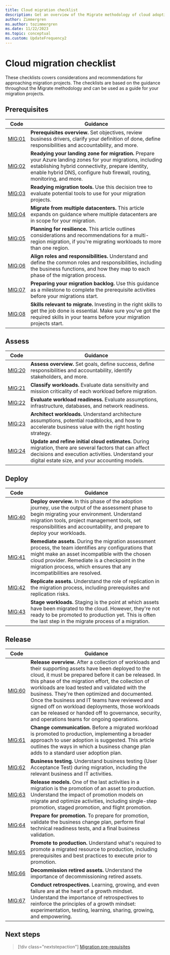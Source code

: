 ```yaml
---
title: Cloud migration checklist
description: Get an overview of the Migrate methodology of cloud adoption and the decisions that you need to make for successful migration projects.
author: Zimmergren
ms.author: tozimmergren
ms.date: 11/22/2023
ms.topic: conceptual
ms.custom: UpdateFrequency2
---
```


# Cloud migration checklist

These checklists covers considerations and recommendations for approaching migration projects. The checklists are based on the guidance throughout the Migrate methodology and can be used as a guide for your migration projects.

## Prerequisites

| Code | Guidance |
|---|---|
| [MIG:01](./prerequisites/index.md) | **Prerequisites overview.** Set objectives, review business drivers, clarify your definition of done, define responsibilities and accountability, and more. |
| [MIG:02](./prerequisites/ready-alz.md) | **Readying your landing zone for migration.** Prepare your Azure landing zones for your migrations, including establishing hybrid connectivity, prepare identity, enable hybrid DNS, configure hub firewall, routing, monitoring, and more. |
| [MIG:03](./prerequisites/readying-migration-tools.md) | **Readying migration tools.** Use this decision tree to evaluate potential tools to use for your migration projects. |
| [MIG:04](./prerequisites/migrate-from-multiple-datacenters.md) | **Migrate from multiple datacenters.** This article expands on guidance where multiple datacenters are in scope for your migration. |
| [MIG:05](./prerequisites/planning-for-resilience.md) | **Planning for resilience.** This article outlines considerations and recommendations for a multi-region migration, if you're migrating workloads to more than one region. |
| [MIG:06](./prerequisites/roles-and-responsibilities.md) | **Align roles and responsibilities.** Understand and define the common roles and responsibilities, including the business functions, and how they map to each phase of the migration process. |
| [MIG:07](./prerequisites/preparing-migration-backlog.md) | **Preparing your migration backlog.** Use this guidance as a milestone to complete the prerequisite activities before your migrations start. |
| [MIG:08](./prerequisites/suggested-skills.md) | **Skills relevant to migrate.** Investing in the right skills to get the job done is essential. Make sure you've got the required skills in your teams before your migration projects start. |

## Assess

| Code | Guidance |
|---|---|
| [MIG:20](./assess/index.md) | **Assess overview.** Set goals, define success, define responsibilities and accountability, identify stakeholders, and more. |
| [MIG:21](./assess/classify.md) | **Classify workloads.** Evaluate data sensitivity and mission criticality of each workload before migration. |
| [MIG:22](./assess/evaluate.md) | **Evaluate workload readiness.** Evaluate assumptions, infrastructure, databases, and network readiness. |
| [MIG:23](./assess/architect.md) | **Architect workloads.** Understand architecture assumptions, potential roadblocks, and how to accelerate business value with the right hosting strategy. |
| [MIG:24](./migration-considerations/assess/estimate.md) | **Update and refine initial cloud estimates.** During migration, there are several factors that can affect decisions and execution activities. Understand your digital estate size, and your accounting models. |

## Deploy

| Code | Guidance |
|---|---|
| [MIG:40](./deploy/index.md) | **Deploy overview.** In this phase of the adoption journey, use the output of the assessment phase to begin migrating your environment. Understand migration tools, project management tools, set responsibilities and accountability, and prepare to deploy your workloads. |
| [MIG:41](./deploy/remediate.md) | **Remediate assets.** During the migration assessment process, the team identifies any configurations that might make an asset incompatible with the chosen cloud provider. Remediate is a checkpoint in the migration process, which ensures that any incompatibilities are resolved. |
| [MIG:42](./deploy/replicate.md) | **Replicate assets.** Understand the role of replication in the migration process, including prerequisites and replication risks. |
| [MIG:43](./deploy/stage.md) | **Stage workloads.** Staging is the point at which assets have been migrated to the cloud. However, they're not ready to be promoted to production yet. This is often the last step in the migrate process of a migration. |

## Release

| Code | Guidance |
|---|---|
| [MIG:60](./release/index.md) | **Release overview.** After a collection of workloads and their supporting assets have been deployed to the cloud, it must be prepared before it can be released. In this phase of the migration effort, the collection of workloads are load tested and validated with the business. They're then optimized and documented. Once the business and IT teams have reviewed and signed off on workload deployments, those workloads can be released or handed off to governance, security, and operations teams for ongoing operations. |
| [MIG:61](./release/change-communication.md) | **Change communication.** Before a migrated workload is promoted to production, implementing a broader approach to user adoption is suggested. This article outlines the ways in which a business change plan adds to a standard user adoption plan. |
| [MIG:62](./release/business-test.md) | **Business testing.** Understand business testing (User Acceptance Test) during migration, including the relevant business and IT activities. |
| [MIG:63](./assess/release-models.md) | **Release models.** One of the last activities in a migration is the promotion of an asset to production. Understand the impact of promotion models on migrate and optimize activities, including single-step promotion, staged promotion, and flight promotion. |
| [MIG:64](./release/prepare-for-promotion.md) | **Prepare for promotion.** To prepare for promotion, validate the business change plan, perform final technical readiness tests, and a final business validation. |
| [MIG:65](./release/promote.md) | **Promote to production.** Understand what's required to promote a migrated resource to production, including prerequisites and best practices to execute prior to promotion. |
| [MIG:66](./release/decommission.md) | **Decommission retired assets.** Understand the importance of decommissioning retired assets. |
| [MIG:67](./release/retrospective.md) | **Conduct retrospectives.** Learning, growing, and even failure are at the heart of a growth mindset. Understand the importance of retrospectives to reinforce the principles of a growth mindset: experimentation, testing, learning, sharing, growing, and empowering. |



## Next steps

> [!div class="nextstepaction"]
> [Migration pre-requisites](./prerequisites/index.md)